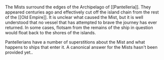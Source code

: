 The Mists surround the edges of the Archipelago of [[Pantelleria]].  They appeared centuries ago and effectively cut off the island chain from the rest of the [[Old Empire]].  It is unclear what caused the Mist, but it is well understood that no vessel that has attempted to brave the journey has ever returned.  In some cases, flotsam from the remains of the ship in question would float back to the shores of the islands.

Pantellerians have a number of superstitions about the Mist and what happens to ships that enter it.  A canonical answer for the Mists hasn't been provided yet..